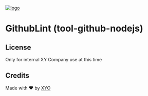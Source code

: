 [logo]: https://cdn.xy.company/img/brand/XY_Logo_GitHub.png

[![logo]](https://xy.company)

# GithubLint (tool-github-nodejs)

## License

Only for internal XY Company use at this time

## Credits

Made with ❤️
by [XYO](https://xyo.network)